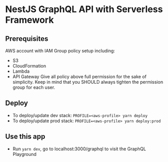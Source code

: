 # NestJS GraphQL API with Serverless Framework

## Prerequisites

AWS account with IAM Group policy setup including:

- S3
- CloudFormation
- Lambda
- API Gateway
  Give all policy above full permission for the sake of simplicity. Keep in mind that you SHOULD always tighten the permission group for each user.

## Deploy

- To deploy/update dev stack: `PROFILE=<aws-profile> yarn deploy`
- To deploy/update prod stack: `PROFILE=<aws-profile> yarn deploy:prod`

## Use this app

- Run `yarn dev`, go to localhost:3000/graphql to visit the GraphQL Playground
